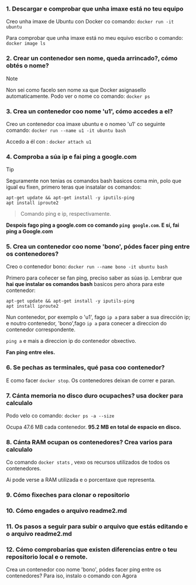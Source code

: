 ### 1. Descargar e comprobar que unha imaxe está no teu equipo

Creo unha imaxe de Ubuntu con Docker co comando: `docker run -it ubuntu`

Para comprobar que unha imaxe está no meu equivo escribo o comando: `docker image ls`
### 2. Crear un contenedor sen nome, queda arrincado?, cómo obtés o nome?
>[!NOTE]
>Non sei como facelo sen nome xa que Docker asignasello automaticamente.
>Podo ver o nome co comando: `docker ps`
### 3. Crea un contenedor coo nome 'u1', cómo accedes a el?
Creo un contenedor coa imaxe ubuntu e o nomeo 'u1' co seguinte comando: `docker run --name u1 -it ubuntu bash` 

Accedo a él con : `docker attach u1`
### 4. Comproba a súa ip e fai ping a google.com
>[!TIP]
> Seguramente non tenias os comandos bash basicos coma min, polo que igual eu fixen, primero teras que insatalar os comandos: 
```
apt-get update && apt-get install -y iputils-ping 
apt install iproute2
```
>Comando ping e ip, respectivamente.

**Despois fago ping a google.com co comando `ping google.com`. E sí, fai ping a Google.com**

### 5. Crea un contenedor coo nome 'bono', pódes facer ping entre os contenedores?
Creo o contenedor bono: `docker run --name bono -it ubuntu bash`

Primero para coñecer se fan ping, preciso saber as súas ip.
Lembrar que **hai que instalar os comandos bash** basicos pero ahora para este contenedor:
```
apt-get update && apt-get install -y iputils-ping 
apt install iproute2
```

Nun contenedor, por exemplo o 'u1', fago `ip a` para saber a sua dirección ip; e noutro contenedor, 'bono',fago `ip a` para conecer a direccion do contenedor correspondente.

`ping a` e mais a direccion ip do contenedor obxectivo.

**Fan ping entre eles.**
### 6. Se pechas as terminales, qué pasa coo contenedor?
E como facer `docker stop`. Os contenedores deixan de correr e paran.
### 7. Cánta memoria no disco duro ocupaches? usa docker para calculalo
Podo velo co comando: `docker ps -a --size` 

Ocupa 47.6 MB cada contenedor. **95.2 MB en total de espacio en disco.**
### 8. Cánta RAM ocupan os contenedores? Crea varios para calculalo
Co comando `docker stats` , vexo os recursos utilizados de todos os contenedores.

Ai pode verse a RAM utilizada e o porcentaxe que representa.
### 9. Cómo fixeches para clonar o repositorio

### 10. Cómo engades o arquivo readme2.md
### 11. Os pasos a seguir para subir o arquivo que estás editando e o arquivo readme2.md
### 12. Cómo comprobarías que existen diferencias entre o teu repositorio local e o remote.









Crea un contenedor coo nome 'bono', pódes facer ping entre os contenedores?
 Para iso, instalo o comando con 
Agora 